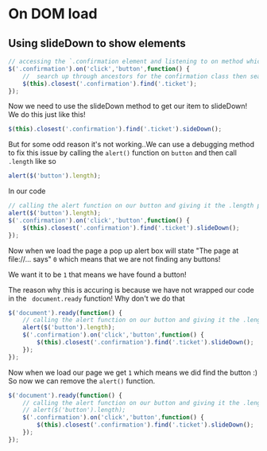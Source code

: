 # On DOM load

## Using slideDown to show elements

```javascript
// accessing the `.confirmation element and listening to on method which has a click handeler on a button
$('.confirmation').on('click','button',function() {
    //  search up through ancestors for the confirmation class then search down through children to find the ticket class
    $(this).closest('.confirmation').find('.ticket');
});
```
Now we need to use the slideDown method to get our item to slideDown!
We do this just like this!

```javascript
$(this).closest('.confirmation').find('.ticket').sideDown();
```
But for some odd reason it's not working..We can use a debugging method to fix this issue by calling the `alert()` function on `button` and then call `.length` like so

```javascript
alert($('button').length);
```
In our code
```javascript
// calling the alert function on our button and giving it the .length property
alert($('button').length);
$('.confirmation').on('click','button',function() {
    $(this).closest('.confirmation').find('.ticket').slideDown();
});
```
Now when we load the page a pop up alert box will state "The page at file://... says" `0` which means that we are not finding any buttons!

We want it to be `1` that means we have found a button!

The reason why this is accuring is because we have not wrapped our code in the ` document.ready` function! Why don't we do that

```javascript
$('document').ready(function() {
    // calling the alert function on our button and giving it the .length property
    alert($('button').length);
    $('.confirmation').on('click','button',function() {
        $(this).closest('.confirmation').find('.ticket').slideDown();
    });
});
```
Now when we load our page we get `1` which means we did find the button :)
So now we can remove the `alert()` function.

```javascript
$('document').ready(function() {
    // calling the alert function on our button and giving it the .length property
    // alert($('button').length);
    $('.confirmation').on('click','button',function() {
        $(this).closest('.confirmation').find('.ticket').slideDown();
    });
});
```
